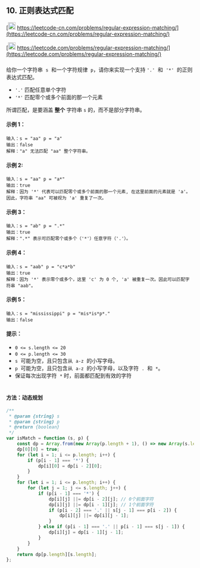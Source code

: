 ## 10. 正则表达式匹配

[<img src="https://static.leetcode-cn.com/cn-mono-assets/production/assets/logo-dark-cn.c42314a8.svg" height="20" /> https://leetcode-cn.com/problems/regular-expression-matching/](https://leetcode-cn.com/problems/regular-expression-matching/)

[<img src="https://assets.leetcode.com/static_assets/public/webpack_bundles/images/logo-dark.e99485d9b.svg" height="20"/> https://leetcode.com/problems/regular-expression-matching/](https://leetcode.com/problems/regular-expression-matching/)

###

给你一个字符串  `s`  和一个字符规律  `p`，请你来实现一个支持 `'.'`  和  `'*'`  的正则表达式匹配。

-   `'.'` 匹配任意单个字符
-   `'*'` 匹配零个或多个前面的那一个元素

所谓匹配，是要涵盖 **整个** 字符串 `s` 的，而不是部分字符串。

#### 示例 1：

```
输入：s = "aa" p = "a"
输出：false
解释："a" 无法匹配 "aa" 整个字符串。
```

#### 示例 2:

```
输入：s = "aa" p = "a*"
输出：true
解释：因为 '*' 代表可以匹配零个或多个前面的那一个元素, 在这里前面的元素就是 'a'。因此，字符串 "aa" 可被视为 'a' 重复了一次。
```

#### 示例 3：

```
输入：s = "ab" p = ".*"
输出：true
解释：".*" 表示可匹配零个或多个（'*'）任意字符（'.'）。
```

#### 示例 4：

```
输入：s = "aab" p = "c*a*b"
输出：true
解释：因为 '*' 表示零个或多个，这里 'c' 为 0 个, 'a' 被重复一次。因此可以匹配字符串 "aab"。
```

#### 示例 5：

```
输入：s = "mississippi" p = "mis*is*p*."
输出：false
```

#### 提示：

-   `0 <= s.length <= 20`
-   `0 <= p.length <= 30`
-   `s`  可能为空，且只包含从  `a-z`  的小写字母。
-   `p`  可能为空，且只包含从  `a-z`  的小写字母，以及字符  `.`  和  `*`。
-   保证每次出现字符  `*` 时，前面都匹配到有效的字符

#

#### 方法：动态规划

```js
/**
 * @param {string} s
 * @param {string} p
 * @return {boolean}
 */
var isMatch = function (s, p) {
    const dp = Array.from(new Array(p.length + 1), () => new Array(s.length + 1).fill(false));
    dp[0][0] = true;
    for (let i = 1; i <= p.length; i++) {
        if (p[i - 1] === '*') {
            dp[i][0] = dp[i - 2][0];
        }
    }
    for (let i = 1; i <= p.length; i++) {
        for (let j = 1; j <= s.length; j++) {
            if (p[i - 1] === '*') {
                dp[i][j] ||= dp[i - 2][j]; // 0个前面字符
                dp[i][j] ||= dp[i - 1][j]; // 1个前面字符
                if (p[i - 2] === '.' || s[j - 1] === p[i - 2]) {
                    dp[i][j] ||= dp[i][j - 1];
                }
            } else if (p[i - 1] === '.' || p[i - 1] === s[j - 1]) {
                dp[i][j] = dp[i - 1][j - 1];
            }
        }
    }
    return dp[p.length][s.length];
};
```
